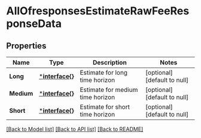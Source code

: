 # AllOfresponsesEstimateRawFeeResponseData

## Properties
Name | Type | Description | Notes
------------ | ------------- | ------------- | -------------
**Long** | [***interface{}**](interface{}.md) | Estimate for long time horizon | [optional] [default to null]
**Medium** | [***interface{}**](interface{}.md) | Estimate for medium time horizon | [optional] [default to null]
**Short** | [***interface{}**](interface{}.md) | Estimate for short time horizon | [optional] [default to null]

[[Back to Model list]](../README.md#documentation-for-models) [[Back to API list]](../README.md#documentation-for-api-endpoints) [[Back to README]](../README.md)

